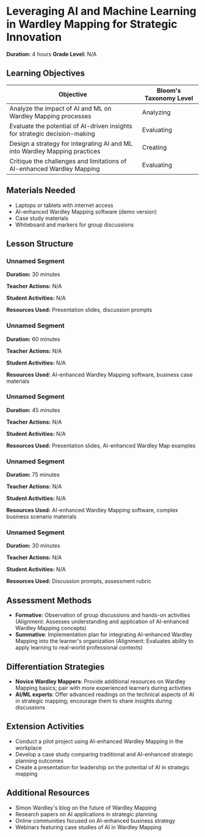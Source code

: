 # Leveraging AI and Machine Learning in Wardley Mapping for Strategic Innovation

**Duration:** 4 hours **Grade Level:** N/A

## Learning Objectives

| Objective | Bloom's Taxonomy Level |
|-----------|-------------------------|
| Analyze the impact of AI and ML on Wardley Mapping processes | Analyzing |
| Evaluate the potential of AI-driven insights for strategic decision-making | Evaluating |
| Design a strategy for integrating AI and ML into Wardley Mapping practices | Creating |
| Critique the challenges and limitations of AI-enhanced Wardley Mapping | Evaluating |

## Materials Needed
* Laptops or tablets with internet access
* AI-enhanced Wardley Mapping software (demo version)
* Case study materials
* Whiteboard and markers for group discussions

## Lesson Structure
### Unnamed Segment
**Duration:** 30 minutes

**Teacher Actions:** N/A

**Student Activities:** N/A

**Resources Used:** Presentation slides, discussion prompts

### Unnamed Segment
**Duration:** 60 minutes

**Teacher Actions:** N/A

**Student Activities:** N/A

**Resources Used:** AI-enhanced Wardley Mapping software, business case materials

### Unnamed Segment
**Duration:** 45 minutes

**Teacher Actions:** N/A

**Student Activities:** N/A

**Resources Used:** Presentation slides, AI-enhanced Wardley Map examples

### Unnamed Segment
**Duration:** 75 minutes

**Teacher Actions:** N/A

**Student Activities:** N/A

**Resources Used:** AI-enhanced Wardley Mapping software, complex business scenario materials

### Unnamed Segment
**Duration:** 30 minutes

**Teacher Actions:** N/A

**Student Activities:** N/A

**Resources Used:** Discussion prompts, assessment rubric

## Assessment Methods
* **Formative**: Observation of group discussions and hands-on activities (Alignment: Assesses understanding and application of AI-enhanced Wardley Mapping concepts)
* **Summative**: Implementation plan for integrating AI-enhanced Wardley Mapping into the learner's organization (Alignment: Evaluates ability to apply learning to real-world professional contexts)

## Differentiation Strategies
* **Novice Wardley Mappers**: Provide additional resources on Wardley Mapping basics; pair with more experienced learners during activities
* **AI/ML experts**: Offer advanced readings on the technical aspects of AI in strategic mapping; encourage them to share insights during discussions

## Extension Activities
* Conduct a pilot project using AI-enhanced Wardley Mapping in the workplace
* Develop a case study comparing traditional and AI-enhanced strategic planning outcomes
* Create a presentation for leadership on the potential of AI in strategic mapping

## Additional Resources
* Simon Wardley's blog on the future of Wardley Mapping
* Research papers on AI applications in strategic planning
* Online communities focused on AI-enhanced business strategy
* Webinars featuring case studies of AI in Wardley Mapping
